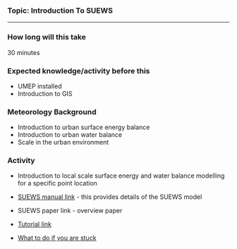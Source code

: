 ### Topic: Introduction To SUEWS

***
### How long will this take
30 minutes

### Expected knowledge/activity before this
* UMEP installed
* Introduction to GIS

### Meteorology Background
* Introduction to urban surface energy balance 
* Introduction to urban water balance
* Scale in the urban environment

### Activity
* Introduction to local scale surface energy and water balance modelling for a specific point location 
* [SUEWS manual link](https://suews-docs.readthedocs.io/) - this provides details of the SUEWS model
* SUEWS paper link - overview paper

* [Tutorial link](https://umep-docs.readthedocs.io/projects/tutorial/en/latest/Tutorials/IntroductionToSuews.html)

* [What to do if you are stuck](https://github.com/Urban-Meteorology-Reading/UMEP-Workshop.io/wiki/Stuck%3F)	

